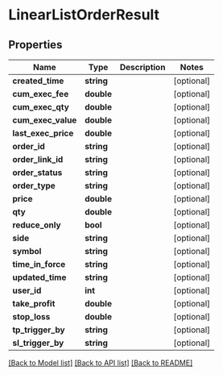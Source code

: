 # LinearListOrderResult

## Properties
Name | Type | Description | Notes
------------ | ------------- | ------------- | -------------
**created_time** | **string** |  | [optional] 
**cum_exec_fee** | **double** |  | [optional] 
**cum_exec_qty** | **double** |  | [optional] 
**cum_exec_value** | **double** |  | [optional] 
**last_exec_price** | **double** |  | [optional] 
**order_id** | **string** |  | [optional] 
**order_link_id** | **string** |  | [optional] 
**order_status** | **string** |  | [optional] 
**order_type** | **string** |  | [optional] 
**price** | **double** |  | [optional] 
**qty** | **double** |  | [optional] 
**reduce_only** | **bool** |  | [optional] 
**side** | **string** |  | [optional] 
**symbol** | **string** |  | [optional] 
**time_in_force** | **string** |  | [optional] 
**updated_time** | **string** |  | [optional] 
**user_id** | **int** |  | [optional] 
**take_profit** | **double** |  | [optional] 
**stop_loss** | **double** |  | [optional] 
**tp_trigger_by** | **string** |  | [optional] 
**sl_trigger_by** | **string** |  | [optional] 

[[Back to Model list]](../README.md#documentation-for-models) [[Back to API list]](../README.md#documentation-for-api-endpoints) [[Back to README]](../README.md)


